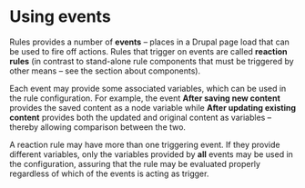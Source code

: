 # Using events

Rules provides a number of **events** – places in a Drupal page load that can be used to fire off actions. Rules that trigger on events are called **reaction rules** (in contrast to stand-alone rule components that must be triggered by other means – see the section about components).

Each event may provide some associated variables, which can be used in the rule configuration. For example, the event **After saving new content** provides the saved content as a node variable while **After updating existing content** provides both the updated and original content as variables – thereby allowing comparison between the two.

A reaction rule may have more than one triggering event. If they provide different variables, only the variables provided by **all** events may be used in the configuration, assuring that the rule may be evaluated properly regardless of which of the events is acting as trigger.